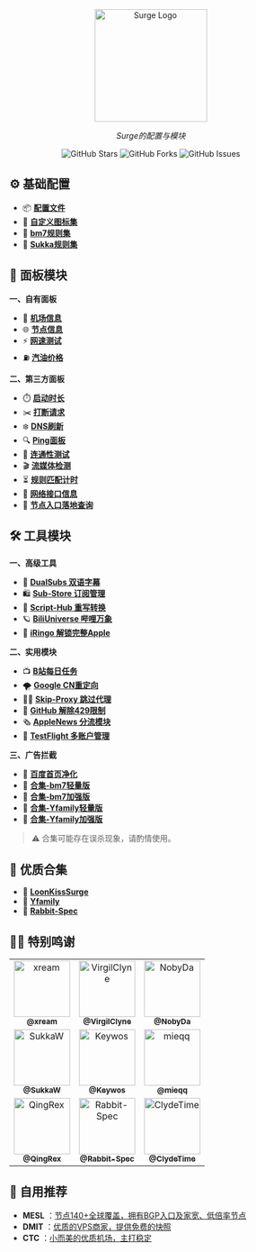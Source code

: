 <div align="center">
  <img src="https://raw.githubusercontent.com/cc63/Surge/main/Module/Surge.png" width="200" alt="Surge Logo">
  <p><em>Surge的配置与模块</em></p>
  
  ![GitHub Stars](https://img.shields.io/github/stars/cc63/Surge?style=flat-square&color=gold)
  ![GitHub Forks](https://img.shields.io/github/forks/cc63/Surge?style=flat-square&color=blue)
  ![GitHub Issues](https://img.shields.io/github/issues/cc63/Surge?style=flat-square&color=green)
</div>

## ⚙️ 基础配置
-  📦 [**配置文件** ](https://github.com/cc63/Surge/tree/main/Conf)
-  🎨 [**自定义图标集** ](https://github.com/cc63/Surge/tree/main/Module/icon)
-  💾 [**bm7规则集**](https://github.com/blackmatrix7/ios_rule_script/tree/master/rule/Surge)
-  💾 [**Sukka规则集**](https://ruleset.skk.moe)

## 🌠 面板模块

**一、自有面板**
- 🚁 [**机场信息**](https://github.com/cc63/Surge/tree/main/Module/Panel/Sub-info)
- 🌐 [**节点信息**](https://github.com/cc63/Surge/tree/main/Module/Panel/IP-info)
- ⚡️ [**网速测试**](https://github.com/cc63/Surge/tree/main/Module/Panel/Speed)
- ⛽ [**汽油价格**](https://github.com/cc63/Surge/tree/main/Module/Panel/QiYou)

**二、第三方面板**
- ⏱️ [**启动时长**](https://github.com/Rabbit-Spec/Surge/tree/Master/Module/Panel/Surge-Pro)
- ✂️ [**打断请求**](https://github.com/cc63/Surge/tree/main/Module/Panel/Cut)
- ❄️ [**DNS刷新**](https://github.com/Rabbit-Spec/Surge/tree/Master/Module/Panel/Flush-DNS)
- 🔍 [**Ping面板**](https://github.com/Keywos/rule/tree/main/script/ping)
- 🎯 [**连通性测试**](https://github.com/cc63/Surge/tree/main/Module/Panel/Connectivity_Test)
- 🎬️ [**流媒体检测**](https://github.com/Rabbit-Spec/Surge/tree/Master/Module/Panel/Stream-All)
- ⏳ [**规则匹配计时**](https://github.com/cc63/Surge/tree/main/Module/Panel/MatchTime)
- 🛜 [**网络接口信息**](https://github.com/cc63/Surge/tree/main/Module/Panel/interface-info)
- 🪩 [**节点入口落地查询**](https://github.com/cc63/Surge/tree/main/Module/Panel/Net-X)



## 🛠️ 工具模块

**一、高级工具**

- 🍿️ [**DualSubs 双语字幕**](https://dualsubs.github.io/)
- 🛍️ [**Sub-Store 订阅管理**](https://github.com/sub-store-org/Sub-Store/tree/master/config)
- 📝 [**Script-Hub 重写转换**](https://github.com/Script-Hub-Org/Script-Hub)
- 🪐 [**BiliUniverse 哔哩万象**](https://biliuniverse.io/)
- 🍎 [**iRingo 解锁完整Apple**](https://nsringo.github.io/)

**二、实用模块**

- 📺 [**B站每日任务**](https://raw.githubusercontent.com/ClydeTime/BiliBili/main/modules/BiliBiliDailyBonus.sgmodule)
- 🌪️ [**Google CN重定向**](https://raw.githubusercontent.com/cc63/Surge/main/Module/Spec/Google_Rewrite.sgmodule)
- 🏄‍♂️ [**Skip-Proxy 跳过代理**](https://raw.githubusercontent.com/mieqq/mieqq/master/skip-proxy-lists.sgmodule)
- 🔐 [**GitHub 解除429限制**](https://raw.githubusercontent.com/cc63/Surge/main/Module/Spec/429.sgmodule)
- 🗞️ [**AppleNews 分流模块**](https://raw.githubusercontent.com/cc63/Surge/main/Module/Spec/News.sgmodule)
- 🛟 [**TestFlight 多账户管理**](https://raw.githubusercontent.com/NobyDa/Script/master/Surge/Module/TestFlightAccount.sgmodule)

**三、广告拦截**

- 🚫 [**百度首页净化**](https://github.com/Keywos/rule/tree/main/script/baidu_index)
- 🚫 [**合集-bm7轻量版**](https://raw.githubusercontent.com/blackmatrix7/ios_rule_script/master/rewrite/Surge/AdvertisingLite/AdvertisingLite_Mock.sgmodule)
- 🚫 [**合集-bm7加强版**](https://raw.githubusercontent.com/blackmatrix7/ios_rule_script/refs/heads/master/rewrite/Surge/Advertising/Advertising_Mock.sgmodule)
- 🚫 [**合集-Yfamily轻量版**](https://whatshub.top/module/adlite.sgmodule)
- 🚫 [**合集-Yfamily加强版**](https://whatshub.top/module/startingad.sgmodule)

> ⚠️ 合集可能存在误杀现象，请酌情使用。<br>

## 📁 优质合集

- 🧰 [**LoonKissSurge**](https://surge.qingr.moe)
- 🧰 [**Yfamily**](https://whatshub.top/surge)
- 🧰 [**Rabbit-Spec**](https://github.com/Rabbit-Spec/Surge/tree/Master/Module)


## 🧑‍💻 特别鸣谢

<div>
  <table>
     <tr>
      <td align="center"><a href="https://github.com/xream/scripts/tree/main/surge/modules"><img src="https://github.com/xream.png" width="100px;" alt="xream"/><br /><sub><b>@xream</b></sub></a></td>
      <td align="center"><a href="https://github.com/VirgilClyne"><img src="https://github.com/VirgilClyne.png" width="100px;" alt="VirgilClyne"/><br /><sub><b>@VirgilClyne</b></sub></a></td>
      <td align="center"><a href="https://github.com/NobyDa/Script"><img src="https://github.com/NobyDa.png" width="100px;" alt="NobyDa"/><br /><sub><b>@NobyDa</b></sub></a></td>
   </tr>
     <tr>
       <td align="center"><a href="https://github.com/SukkaW/Surge/"><img src="https://github.com/SukkaW.png" width="100px;" alt="SukkaW"/><br /><sub><b>@SukkaW</b></sub></a></td>
       <td align="center"><a href="https://github.com/Keywos/rule/tree/main/script"><img src="https://github.com/Keywos.png" width="100px;" alt="Keywos"/><br /><sub><b>@Keywos</b></sub></a></td>
       <td align="center"><a href="https://github.com/mieqq/mieqq"><img src="https://github.com/mieqq.png" width="100px;" alt="mieqq"/><br /><sub><b>@mieqq</b></sub></a></td>
    </tr>
     <tr>
      <td align="center"><a href="https://github.com/QingRex/LoonKissSurge/"><img src="https://github.com/QingRex.png" width="100px;" alt="QingRex"/><br /><sub><b>@QingRex</b></sub></a></td>
      <td align="center"><a href="https://github.com/Rabbit-Spec/Surge"><img src="https://github.com/Rabbit-Spec.png" width="100px;" alt="Rabbit-Spec"/><br /><sub><b>@Rabbit-Spec</b></sub></a></td>
      <td align="center"><a href="https://github.com/ClydeTime"><img src="https://github.com/ClydeTime.png" width="100px;" alt="ClydeTime"/><br /><sub><b>@ClydeTime</b></sub></a></td>
     </tr> 
  </table>
</div>



## 🛒 自用推荐

- **MESL** ：[节点140+全球覆盖，拥有BGP入口及家宽、低倍率节点](https://in.mesl.cloud/#/register?code=ew06hQ6A)
- **DMIT** ：[优质的VPS商家，提供免费的快照](https://www.dmit.io/aff.php?aff=11797)
- **CTC** ：[小而美的优质机场，主打稳定](https://www.jinglongyu.com/#/register?code=ZlsRp5La)
